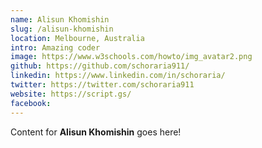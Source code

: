 ```yaml
---
name: Alisun Khomishin
slug: /alisun-khomishin
location: Melbourne, Australia
intro: Amazing coder
image: https://www.w3schools.com/howto/img_avatar2.png
github: https://github.com/schoraria911/
linkedin: https://www.linkedin.com/in/schoraria/
twitter: https://twitter.com/schoraria911
website: https://script.gs/
facebook: 
---
```

Content for **Alisun Khomishin** goes here!